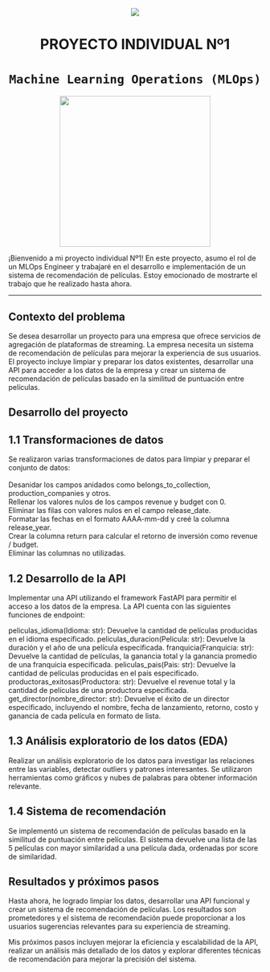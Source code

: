 <p align=center><img src=https://d31uz8lwfmyn8g.cloudfront.net/Assets/logo-henry-white-lg.png><p>

# <h1 align=center> **PROYECTO INDIVIDUAL Nº1** </h1>

# <h1 align=center>**`Machine Learning Operations (MLOps)`**</h1>

<p align="center">
<img src="https://user-images.githubusercontent.com/67664604/217914153-1eb00e25-ac08-4dfa-aaf8-53c09038f082.png"  height=300>
</p>

¡Bienvenido a mi proyecto individual Nº1! En este proyecto, asumo el rol de un MLOps Engineer y trabajaré en el desarrollo e implementación de un sistema de recomendación de películas. Estoy emocionado de mostrarte el trabajo que he realizado hasta ahora.

<hr>  

## **Contexto del problema**

Se desea desarrollar un proyecto para una empresa que ofrece servicios de agregación de plataformas de streaming. La empresa necesita un sistema de recomendación de películas para mejorar la experiencia de sus usuarios. El proyecto incluye limpiar y preparar los datos existentes, desarrollar una API para acceder a los datos de la empresa y crear un sistema de recomendación de películas basado en la similitud de puntuación entre películas.


## **Desarrollo del proyecto**

## **1.1 Transformaciones de datos**

Se realizaron varias transformaciones de datos para limpiar y preparar el conjunto de datos:<br>
<br>
Desanidar los campos anidados como belongs_to_collection, production_companies y otros.<br>
Rellenar los valores nulos de los campos revenue y budget con 0.<br>
Eliminar las filas con valores nulos en el campo release_date.<br>
Formatar las fechas en el formato AAAA-mm-dd y creé la columna release_year.<br>
Crear la columna return para calcular el retorno de inversión como revenue / budget.<br>
Eliminar las columnas no utilizadas.<br>

## **1.2 Desarrollo de la API**

Implementar una API utilizando el framework FastAPI para permitir el acceso a los datos de la empresa. La API cuenta con las siguientes funciones de endpoint:

peliculas_idioma(Idioma: str): Devuelve la cantidad de películas producidas en el idioma especificado.
peliculas_duracion(Pelicula: str): Devuelve la duración y el año de una película especificada.
franquicia(Franquicia: str): Devuelve la cantidad de películas, la ganancia total y la ganancia promedio de una franquicia especificada.
peliculas_pais(Pais: str): Devuelve la cantidad de películas producidas en el país especificado.
productoras_exitosas(Productora: str): Devuelve el revenue total y la cantidad de películas de una productora especificada.
get_director(nombre_director: str): Devuelve el éxito de un director especificado, incluyendo el nombre, fecha de lanzamiento, retorno, costo y ganancia de cada película en formato de lista.

## **1.3 Análisis exploratorio de los datos (EDA)**

Realizar un análisis exploratorio de los datos para investigar las relaciones entre las variables, detectar outliers y patrones interesantes. Se utilizaron herramientas como gráficos y nubes de palabras para obtener información relevante.

## **1.4 Sistema de recomendación**

Se implementó un sistema de recomendación de películas basado en la similitud de puntuación entre películas. El sistema devuelve una lista de las 5 películas con mayor similaridad a una película dada, ordenadas por score de similaridad.

## **Resultados y próximos pasos**

Hasta ahora, he logrado limpiar los datos, desarrollar una API funcional y crear un sistema de recomendación de películas. Los resultados son prometedores y el sistema de recomendación puede proporcionar a los usuarios sugerencias relevantes para su experiencia de streaming.

Mis próximos pasos incluyen mejorar la eficiencia y escalabilidad de la API, realizar un análisis más detallado de los datos y explorar diferentes técnicas de recomendación para mejorar la precisión del sistema.

